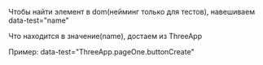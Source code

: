 Чтобы найти элемент в dom(нейминг только для тестов),
навешиваем data-test="name"

Что находится в значение(name), достаем из ThreeApp

Пример:
data-test="ThreeApp.pageOne.buttonCreate"
